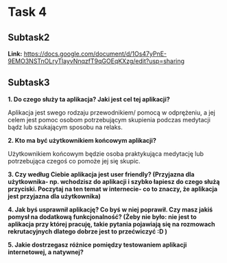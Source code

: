 # Task 4
## Subtask2
**Link:**
https://docs.google.com/document/d/1Os47yPnE-9EMO3NSTnOLryTlayvNnqzfT9qGOEqKXzg/edit?usp=sharing
## Subtask3
**1. Do czego służy ta aplikacja? Jaki jest cel tej aplikacji?**

Aplikacja jest swego rodzaju przewodnikiem/ pomocą w odprężeniu, a jej celem jest pomoc osobom potrzebującym skupienia podczas medytacji bądz lub szukającym sposobu na relaks. 

**2. Kto ma być użytkownikiem końcowym aplikacji?**

Użytkownikiem końcowym będzie osoba praktykująca medytację lub potrzebująca czegoś co pomoże jej się skupic.

**3. Czy według Ciebie aplikacja jest user friendly? (Przyjazna dla użytkownika- np. wchodzisz do aplikacji i szybko łapiesz do czego służą przyciski. Poczytaj na ten temat w internecie- co to znaczy, że aplikacja jest przyjazna dla użytkownika)**

**4. Jak byś usprawnił aplikację? Co byś w niej poprawił. Czy masz jakiś pomysł na dodatkową funkcjonalność? (Żeby nie było: nie jest to aplikacja przy której pracuję, takie pytania pojawiają się na rozmowach rekrutacyjnych dlatego dobrze jest to przećwiczyć :D )**

**5. Jakie dostrzegasz różnice pomiędzy testowaniem aplikacji internetowej, a natywnej?**


